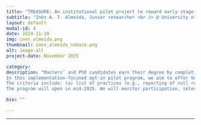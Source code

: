```yaml
---
title: "TREASURE: An institutional pilot project to reward early stage researchers for reproducible, reusable, and open research practices and outputs at the University of Coimbra"
subtitle: "Inês A. T. Almeida, Junior researcher <br /> @ University of Coimbra "
layout: default
modal-id: 4
date: 2024-11-19
img: ines_almeida.png
thumbnail: ines_almeida_noback.png
alt: image-alt
project-date: November 2025

category: 
description: "Masters’ and PhD candidates earn their degree by completing a thesis, which typically contains one or more research articles. Yet, along the research path, researchers may create other outputs (e.g., protocols, methods, data, code), use reproducible and transparent practices (e.g., evidence synthesis, reporting guidelines, use of unique identifiers) and engage academics and non-academics to develop, conduct and disseminate (e.g., public engagement) the research. Implementing and sharing these practices and outputs accelerates progress by facilitating reuse, reproducibility and replication. To change research practice and culture, however, we must recognize and reward researchers for sharing more than research articles. 
In this implementation-focused opt-in pilot program, we aim to offer University of Coimbra Masters’ and PhD candidates a formal reward for implementing reproducible, reusable and open research practices in their thesis research. We are co-creating the reward criteria with a Local Advisory Board (graduate students, course coordinators, and supervisors), with advice from an expert External Board. 
The criteria include: (a) list of practices (e.g., reporting of null results, author contributions statements) and outputs (e.g., reusable step-by-step protocols, materials) from which the students can select, (b) assessment criteria for each practice/output (focus on quality), and (c) number of practices/outputs that must be implemented. The criteria are designed to be adaptable to different disciplines and projects. 
The program will open in mid-2025. We will monitor participation, selected practices and outputs, and disciplines, for program improvement. In this talk we will present the program and share lessons learned during its development and implementation."

bio: ""

---
```

---
